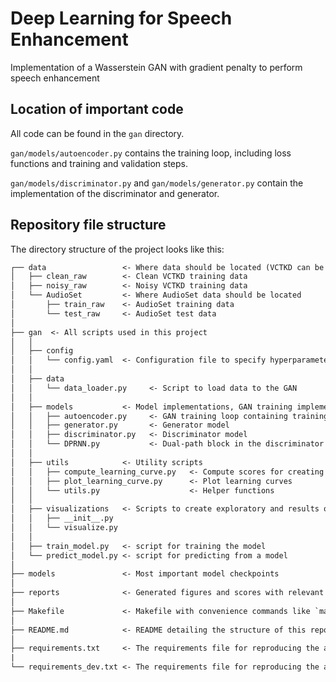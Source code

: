# Deep Learning for Speech Enhancement

Implementation of a Wasserstein GAN with gradient penalty to perform speech enhancement

## Location of important code

All code can be found in the `gan` directory.

`gan/models/autoencoder.py` contains the training loop, including loss functions and training and validation steps.

`gan/models/discriminator.py` and `gan/models/generator.py` contain the implementation of the discriminator and generator.

## Repository file structure

The directory structure of the project looks like this:

```txt
┌── data                 <- Where data should be located (VCTKD can be downloaded from https://datashare.ed.ac.uk/handle/10283/2791)
│   ├── clean_raw        <- Clean VCTKD training data
│   ├── noisy_raw        <- Noisy VCTKD training data
│   └── AudioSet         <- Where AudioSet data should be located
│       ├── train_raw    <- AudioSet training data
│       └── test_raw     <- AudioSet test data
│
├── gan  <- All scripts used in this project
│   │
│   ├── config             
│   │   └── config.yaml  <- Configuration file to specify hyperparameters
│   │
│   ├── data             
│   │   └── data_loader.py     <- Script to load data to the GAN
│   │
│   ├── models           <- Model implementations, GAN training implementation
│   │   ├── autoencoder.py     <- GAN training loop containing training step, validation step, and loss functions
│   │   ├── generator.py       <- Generator model
│   │   ├── discriminator.py   <- Discriminator model
│   │   └── DPRNN.py           <- Dual-path block in the discriminator model
│   │
│   ├── utils            <- Utility scripts
│   │   ├── compute_learning_curve.py   <- Compute scores for creating learning curves
│   │   ├── plot_learning_curve.py      <- Plot learning curves
│   │   └── utils.py                    <- Helper functions
│   │
│   ├── visualizations   <- Scripts to create exploratory and results oriented visualizations
│   │   ├── __init__.py
│   │   └── visualize.py
│   │
│   ├── train_model.py   <- script for training the model
│   └── predict_model.py <- script for predicting from a model
│
├── models               <- Most important model checkpoints
│
├── reports              <- Generated figures and scores with relevant subfolders
│
├── Makefile             <- Makefile with convenience commands like `make train`
│
├── README.md            <- README detailing the structure of this repository
│
├── requirements.txt     <- The requirements file for reproducing the analysis environment
|
└── requirements_dev.txt <- The requirements file for reproducing the analysis environment
```


